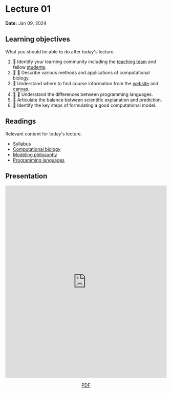 # Lecture 01

**Date:** Jan 09, 2024

## Learning objectives

What you should be able to do after today's lecture.

1.  🤝 Identify your learning community including the [teaching team](/team) and fellow [students](/students).
2.  🧫 🧮 Describe various methods and applications of computational biology.
3.  🤝 Understand where to find course information from the [website](/) and [canvas](https://canvas.pitt.edu/courses/238471).
4.  🧮 🐍 Understand the differences between programming languages.
5.  🧮 Articulate the balance between scientific explanation and prediction.
6.  🧮 Identify the key steps of formulating a good computational model.

## Readings

Relevant content for today's lecture.

-   [Syllabus](../../syllabus/)
-   [Computational biology](/modules/intro/comp-bio)
-   [Modeling philosophy](/modules/intro/modeling-philosophy)
-   [Programming languages](../../modules/intro/programming-langs.md)

## Presentation

<iframe src="https://slides.com/aalexmmaldonado/biosc1540-2024s-l01/embed?byline=hidden&share=hidden" width="100%" height="600" title="biosc1540-2024s-L01" scrolling="no" frameborder="0" webkitallowfullscreen mozallowfullscreen allowfullscreen></iframe>

<p style="text-align: center;">
    <object hspace="50">
        <a href="/files/slides/pdfs/biosc1540-2024s-l01.pdf" target="_blank">PDF</a>
    </object>
</p>
